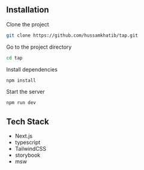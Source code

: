 ## Installation

Clone the project

```bash
git clone https://github.com/hussamkhatib/tap.git
```

Go to the project directory

```bash
cd tap
```

Install dependencies

```bash
npm install
```

Start the server

```bash
npm run dev
```

## Tech Stack

- Next.js
- typescript
- TailwindCSS
- storybook
- msw
